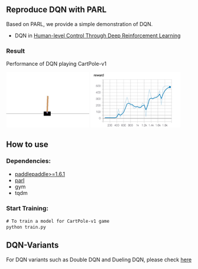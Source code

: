 ## Reproduce DQN with PARL
Based on PARL, we provide a simple demonstration of DQN.

+ DQN in
[Human-level Control Through Deep Reinforcement Learning](http://www.nature.com/nature/journal/v518/n7540/full/nature14236.html)

### Result

Performance of DQN playing CartPole-v1

<p align="left">
<img src="../QuickStart/performance.gif" alt="result" height="150"/>
<img src="cartpole.jpg" alt="result" height="150"/>
</p>

## How to use
### Dependencies:
+ [paddlepaddle>=1.6.1](https://github.com/PaddlePaddle/Paddle)
+ [parl](https://github.com/PaddlePaddle/PARL)
+ gym
+ tqdm


### Start Training:
```
# To train a model for CartPole-v1 game
python train.py
```

## DQN-Variants

For DQN variants such as Double DQN and Dueling DQN, please check [here](https://github.com/PaddlePaddle/PARL/tree/develop/examples/DQN_variant)
